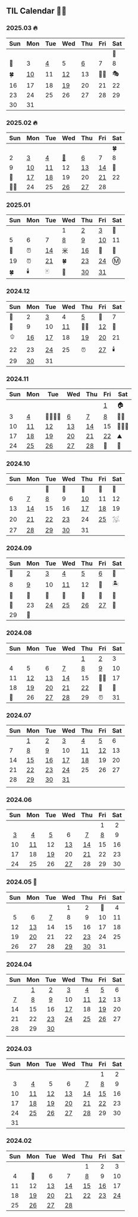 ## TIL Calendar 🐣🐥

### 2025.03 🔥

| Sun | Mon                  | Tue                 | Wed                  | Thu                 | Fri | Sat |
| --- | -------------------- | ------------------- | -------------------- | ------------------- | --- | --- |
|     |                      |                     |                      |                     |     | 🥐  |
| 🥐  | 3                    | [4](2503/250304.md) | 5                    | [6](2503/250306.md) | 7   | 8   |
| 🍀  | [10](2503/250310.md) | 11                  | [12](2503/250312.md) | 13                  | 🧑‍🚀  | 🎭  |
| 16  | 17                   | 18                  | [19](2503/250319.md) | 20                  | 21  | 22  |
| 23  | 24                   | 25                  | 26                   | 27                  | 28  | 29  |
| 30  | 31                   |                     |                      |                     |     |     |

### 2025.02 🔥

| Sun | Mon                  | Tue                  | Wed                  | Thu                  | Fri                  | Sat |
| --- | -------------------- | -------------------- | -------------------- | -------------------- | -------------------- | --- |
|     |                      |                      |                      |                      |                      | 🍀  |
| 2   | [3](2502/250203.md)  | [4](2502/250204.md)  | [🪇](2502/250205.md)  | [6](2502/250206.md)  | 7                    | 8   |
| 9   | [10](2502/250210.md) | [11](2502/250211.md) | 12                   | [13](2502/250213.md) | [14](2502/250214.md) | 🥖  |
| 🎂  | [17](2502/250217.md) | [18](2502/250218.md) | 19                   | 20                   | [21](2502/250221.md) | 22  |
| 👨‍🎨  | 24                   | 25                   | [26](2502/250226.md) | [27](2502/250227.md) | 28                   |

### 2025.01

| Sun | Mon | Tue                  | Wed                 | Thu                  | Fri                  | Sat |
| --- | --- | -------------------- | ------------------- | -------------------- | -------------------- | --- |
|     |     |                      | 1                   | [2](2501/250102.md)  | [3](2501/250103.md)  | 🏡  |
| 5   | 6   | 7                    | [8](2501/250108.md) | [9](2501/250109.md)  | [10](2501/250110.md) | 11  |
| 💙  | ⏰  | [14](2501/250114.md) | ⽶                  | [16](2501/250116.md) | 🏡                   | 🧡  |
| 19  | ⏰  | [21](2501/250121.md) | 🍀                  | [23](2501/250123.md) | [24](2501/250124.md) | Ⓜ️  |
| 🍀  | 🕯️  | 🀄️                  | 🧧                  | [30](2501/250130.md) | [31](2501/250131.md) |     |

### 2024.12

| Sun | Mon                  | Tue                  | Wed                  | Thu                  | Fri                  | Sat |
| --- | -------------------- | -------------------- | -------------------- | -------------------- | -------------------- | --- |
| 🛬  | 2                    | [3](2412/241203.md)  | 4                    | [5](2412/241205.md)  | 🎂                   | 7   |
| 🥊  | 9                    | 10                   | [11](2412/241211.md) | 👯‍♀️                   | [12](2412/241213.md) | 💍  |
| 🫑  | [16](2412/241216.md) | [17](2412/241217.md) | 18                   | [19](2412/241219.md) | [20](2412/241220.md) | 21  |
| 22  | 23                   | [24](2412/241224.md) | 25                   | ⏰                   | [27](2412/241227.md) | 🕯️  |
| 29  | [30](2412/241230.md) | 31                   |                      |                      |                      |     |

### 2024.11

| Sun | Mon                  | Tue                  | Wed                  | Thu                  | Fri                  | Sat      |
| --- | -------------------- | -------------------- | -------------------- | -------------------- | -------------------- | -------- |
|     |                      |                      |                      |                      | [1](2411/241101.md)  | 🏠       |
| 3   | [4](2411/241104.md)  | 🧑‍🧑‍🧒‍🧒          | [6](2411/241106.md)  | [7](2411/241107.md)  | [8](2411/241108.md)  | 🧑‍🎤       |
| 10  | [11](2411/241111.md) | [12](2411/241112.md) | [13](2411/241113.md) | [14](2411/241114.md) | 15                   | 🧑‍🧑‍🧒 |
| 17  | [18](2411/241118.md) | [19](2411/241119.md) | [20](2411/241120.md) | [21](2411/241121.md) | [22](2411/241122.md) | ⛰️       |
| 24  | [25](2411/241125.md) | [26](2411/241126.md) | [27](2411/241127.md) | [28](2411/241128.md) | 🛫                   | 🍡       |

### 2024.10

| Sun | Mon                  | Tue                  | Wed                  | Thu                  | Fri                  | Sat |
| --- | -------------------- | -------------------- | -------------------- | -------------------- | -------------------- | --- |
|     |                      | 🐠                   | 🐠                   | 🐠                   | 🐠                   | 🛬  |
| 6   | [7](2410/241007.md)  | [8](2410/241008.md)  | 9                    | [10](2410/241010.md) | 11                   | 12  |
| 13  | [14](2410/241014.md) | 15                   | 16                   | [17](2410/241017.md) | [18](2410/241018.md) | 19  |
| 20  | [21](2410/241021.md) | [22](2410/241022.md) | [23](2410/241023.md) | 24                   | [25](2410/241025.md) | 𓅮   |
| 27  | [28](2410/241028.md) | [29](2410/241029.md) | [30](2410/241030.md) | 31                   |                      |     |

### 2024.09

| Sun | Mon                 | Tue                  | Wed                  | Thu                  | Fri                  | Sat |
| --- | ------------------- | -------------------- | -------------------- | -------------------- | -------------------- | --- |
| 💍  | [2](2409/240902.md) | [3](2409/240903.md)  | [4](2409/240904.md)  | [5](2409/240905.md)  | [6](2409/240906.md)  | 🎸  |
| 8   | [9](2409/240909.md) | 10                   | [11](2409/240911.md) | 12                   | 🛫                   | 🏝️  |
| 🌊  | 🌊                  | 🌊                   | 🌊                   | 🌊                   | 🌊                   | 🌊  |
| 🛬  | 23                  | [24](2409/240924.md) | [25](2409/240925.md) | [26](2409/240926.md) | [27](2409/240927.md) | 🎥  |
| 29  | 🛫                  |                      |                      |                      |                      |     |

### 2024.08

| Sun | Mon                  | Tue                  | Wed                  | Thu                  | Fri                 | Sat |
| --- | -------------------- | -------------------- | -------------------- | -------------------- | ------------------- | --- |
|     |                      |                      |                      | [1](2408/240801.md)  | [2](2408/240802.md) | 3   |
| 4   | 5                    | 6                    | [7](2408/240807.md)  | [8](2408/240808.md)  | [9](2408/240809.md) | 10  |
| 11  | [12](2408/240812.md) | [13](2408/240813.md) | [14](2408/240814.md) | 15                   | 👩‍💻                  | 17  |
| 18  | [19](2408/240819.md) | [20](2408/240820.md) | [21](2408/240821.md) | [22](2408/240822.md) | 🥬                  | 🥬  |
| 🥬  | 26                   | [27](2408/240827.md) | [28](2408/240828.md) | 29                   | ⏰                  | 31  |

### 2024.07

| Sun | Mon                  | Tue                  | Wed                  | Thu                  | Fri                  | Sat |
| --- | -------------------- | -------------------- | -------------------- | -------------------- | -------------------- | --- |
|     | [1](2407/240701.md)  | [2](2407/240702.md)  | [3](2407/240703.md)  | [4](2407/240704.md)  | [5](2407/240705.md)  | 6   |
| 7   | [8](2407/240708.md)  | [9](2407/240709.md)  | 10                   | [11](2407/240711.md) | [12](2407/240712.md) | 13  |
| 14  | [15](2407/240715.md) | [16](2407/240716.md) | [17](2407/240717.md) | [18](2407/240718.md) | 19                   | 20  |
| 21  | [22](2407/240722.md) | [23](2407/240723.md) | [24](2407/240724.md) | 25                   | 26                   | 27  |
| 28  | [29](2407/240729.md) | [30](2407/240730.md) | [31](2407/240731.md) |                      |                      |     |
|     |                      |

### 2024.06

|         Sun         |         Mon          |         Tue          |         Wed          |         Thu          |         Fri         | Sat |
| :-----------------: | :------------------: | :------------------: | :------------------: | :------------------: | :-----------------: | :-: |
|                     |                      |                      |                      |                      |          1          |  2  |
| [3](2406/240603.md) | [4](2406/240604.md)  | [5](2406/240605.md)  |          6           | [7](2406/240607.md)  | [8](2406/240608.md) |  9  |
|         10          | [11](2406/240611.md) |          12          | [13](2406/240613.md) | [14](2406/240614.md) |         15          | 16  |
|         17          |          18          | [19](2406/240619.md) |          20          | [21](2406/240621.md) |         22          | 23  |
|         24          |          25          |          26          | [27](2406/240627.md) |          28          |         29          | 30  |

### 2024.05 🤯

| Sun |         Mon          |         Tue         |         Wed          |         Thu          | Fri | Sat |
| :-: | :------------------: | :-----------------: | :------------------: | :------------------: | :-: | :-: |
|     |                      |                     |          1           |          2           | 🥰  |  4  |
|  5  |          6           | [7](2405/240507.md) |          8           |          9           | 10  | 11  |
| 12  | [13](2405/240513.md) |         14          |          15          |          16          | 17  | 18  |
| 19  | [20](2405/240520.md) |         21          |          22          | [23](2405/240523.md) | 24  | 25  |
| 26  |          27          |         28          | [29](2405/240529.md) | [30](2405/240530.md) | 31  |     |

### 2024.04

|         Sun         |         Mon         |         Tue          |         Wed          |         Thu          |         Fri          | Sat |
| :-----------------: | :-----------------: | :------------------: | :------------------: | :------------------: | :------------------: | :-: |
|                     | [1](2404/240401.md) | [2](2404/240402.md)  | [3](2404/240403.md)  | [4](2404/240404.md)  | [5](2404/240405.md)  |  6  |
| [7](2404/240407.md) | [8](2404/240408.md) | [9](2404/240409.md)  |          10          | [11](2404/240411.md) | [12](2404/240412.md) | 13  |
|         14          |         15          |          16          | [17](2404/240417.md) |          18          | [19](2404/240419.md) | 20  |
|         21          |         22          | [23](2404/240423.md) | [24](2404/240424.md) | [25](2404/240425.md) | [26](2404/240426.md) | 27  |
|         28          |         29          | [30](2404/240430.md) |                      |                      |                      |     |
|                     |                     |                      |                      |                      |                      |     |

### 2024.03

| Sun |         Mon          |         Tue          |         Wed          |         Thu          |         Fri          | Sat |
| :-: | :------------------: | :------------------: | :------------------: | :------------------: | :------------------: | :-: |
|     |                      |                      |                      |                      |          1           |  2  |
|  3  | [4](2403/240304.md)  |          5           |          6           | [7](2403/240307.md)  | [8](2403/240308.md)  |  9  |
| 10  | [11](2403/240311.md) | [12](2403/240312.md) | [13](2403/240313.md) | [14](2403/240314.md) | [15](2403/240315.md) | 16  |
| 17  | [18](2403/240318.md) | [19](2403/240319.md) | [20](2403/240320.md) | [21](2403/240321.md) | [22](2403/240322.md) | 23  |
| 24  | [25](2403/240325.md) | [26](2403/240326.md) | [27](2403/240327.md) | [28](2403/240328.md) |          29          | 30  |
| 31  |                      |                      |                      |                      |                      |     |

### 2024.02

| Sun |         Mon          |         Tue          |         Wed          |         Thu          |         Fri          |         Sat          |
| :-: | :------------------: | :------------------: | :------------------: | :------------------: | :------------------: | :------------------: |
|     |                      |                      |                      |          1           |          2           |          3           |
|  4  |          🪇           |          6           |          7           | [8](2402/240208.md)  |          9           |          10          |
| 11  |          12          | [13](2402/240213.md) | [14](2402/240214.md) | [15](2402/240215.md) | [16](2402/240216.md) |          17          |
| 18  | [19](2402/240219.md) | [20](2402/240220.md) | [21](2402/240221.md) | [22](2402/240222.md) | [23](2402/240223.md) | [24](2402/240224.md) |
| 25  | [26](2402/240226.md) | [27](2402/240227.md) | [28](2402/240228.md) |
